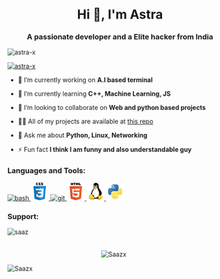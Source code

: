 <h1 align="center">Hi 👋, I'm Astra</h1>
<h3 align="center">A passionate developer and a Elite hacker from India</h3>

<p align="left"> <img src="https://komarev.com/ghpvc/?username=astra-x&label=Profile%20views&color=0e75b6&style=flat" alt="astra-x" /> </p>

<p align="left"> <a href="https://github.com/ryo-ma/github-profile-trophy"><img src="https://github-profile-trophy.vercel.app/?username=astra-x" alt="astra-x" /></a> </p>

- 🔭 I’m currently working on **A.I based terminal**

- 🌱 I’m currently learning **C++, Machine Learning, JS**

- 👯 I’m looking to collaborate on **Web and python based projects**

- 👨‍💻 All of my projects are available at [this repo](https://github.com/astra-x?tab=repositories)

- 💬 Ask me about **Python, Linux, Networking**

- ⚡ Fun fact **I think I am funny and also understandable guy**


<h3 align="left">Languages and Tools:</h3>
<p align="left"> <a href="https://www.gnu.org/software/bash/" target="_blank" rel="noreferrer"> <img src="https://www.vectorlogo.zone/logos/gnu_bash/gnu_bash-icon.svg" alt="bash" width="40" height="40"/> </a> <a href="https://www.w3schools.com/css/" target="_blank" rel="noreferrer"> <img src="https://raw.githubusercontent.com/devicons/devicon/master/icons/css3/css3-original-wordmark.svg" alt="css3" width="40" height="40"/> </a> <a href="https://git-scm.com/" target="_blank" rel="noreferrer"> <img src="https://www.vectorlogo.zone/logos/git-scm/git-scm-icon.svg" alt="git" width="40" height="40"/> </a> <a href="https://www.w3.org/html/" target="_blank" rel="noreferrer"> <img src="https://raw.githubusercontent.com/devicons/devicon/master/icons/html5/html5-original-wordmark.svg" alt="html5" width="40" height="40"/> </a> <a href="https://www.linux.org/" target="_blank" rel="noreferrer"> <img src="https://raw.githubusercontent.com/devicons/devicon/master/icons/linux/linux-original.svg" alt="linux" width="40" height="40"/> </a> <a href="https://www.python.org" target="_blank" rel="noreferrer"> <img src="https://raw.githubusercontent.com/devicons/devicon/master/icons/python/python-original.svg" alt="python" width="40" height="40"/> </a> </p>

<h3 align="left">Support:</h3>
<p><a href="https://www.buymeacoffee.com/saaz"> <img align="left" src="https://cdn.buymeacoffee.com/buttons/v2/default-yellow.png" height="50" width="210" alt="saaz" /></a></p><br><br>

<p><img align="center" src="https://github-readme-stats.vercel.app/api/top-langs?username=astra-x&show_icons=true&locale=en&layout=compact" alt="Saazx" /></p>

<p><img align="center" src="https://github-readme-streak-stats.herokuapp.com/?user=astra-x&" alt="Saazx" /></p>
